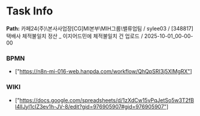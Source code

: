 # Task Info

**Path:** 카페24(주)\본사사업장\[CG]MI본부\MIH그룹\밸류업팀 / sylee03 / [348817] 택배사 체적불일치 정산 _ 이지어드민에 체적불일치 건 업로드 / 2025-10-01_00-00-00

### BPMN
- ["https://n8n-mi-016-web.hanpda.com/workflow/QhQpSRI3j5XlMgRX"]

### WIKI
- ["https://docs.google.com/spreadsheets/d/1zXdCw15vPqJetSo5w3T2fBl4lIJyl1cIZ3ev1h-JV-8/edit?gid=976905907#gid=976905907"]

